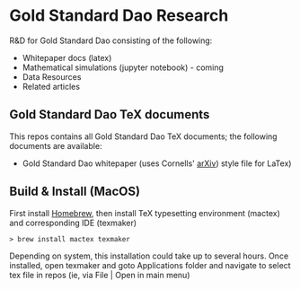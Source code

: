 # Gold Standard Dao Research
R&amp;D for Gold Standard Dao consisting of the following:
* Whitepaper docs (latex)
* Mathematical simulations (jupyter notebook) - coming
* Data Resources
* Related articles

## Gold Standard Dao TeX documents

This repos contains all Gold Standard Dao TeX documents; the following documents are available:
- Gold Standard Dao whitepaper (uses Cornells' [arXiv](https://arxiv.org/help/macro_list)) style file for LaTex)

## Build & Install (MacOS)

First install [Homebrew](https://brew.sh), then install TeX typesetting environment (mactex) and corresponding IDE (texmaker)

```
> brew install mactex texmaker
```
Depending on system, this installation could take up to several hours. Once installed, open texmaker and goto Applications folder and navigate to select tex file in repos (ie, via File | Open in main menu)
